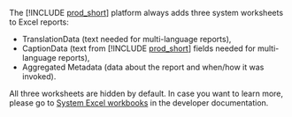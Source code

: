 The [!INCLUDE [prod_short](prod_short.md)] platform always adds three system worksheets to Excel reports:

- TranslationData (text needed for multi-language reports), 
- CaptionData (text from [!INCLUDE [prod_short](prod_short.md)] fields needed for multi-language reports), 
- Aggregated Metadata (data about the report and when/how it was invoked).

All three worksheets are hidden by default. In case you want to learn more, please go to [System Excel workbooks](/dynamics365/business-central/dev-itpro/developer/devenv-howto-excel-report-layout#system-excel-sheets) in the developer documentation.